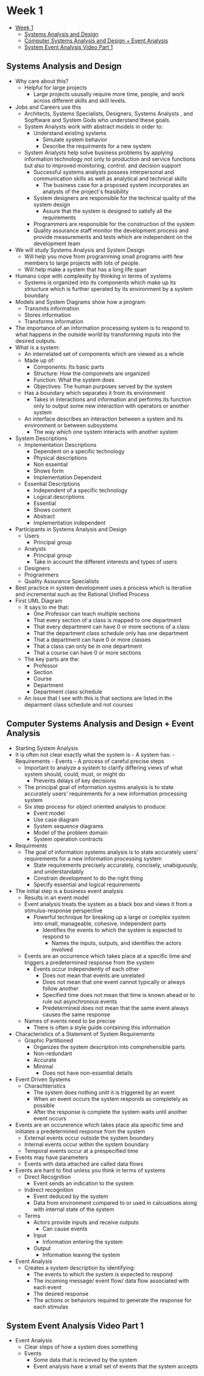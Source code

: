 # Week 1

- [Week 1](#week-1)
  - [Systems Analysis and Design](#systems-analysis-and-design)
  - [Computer Systems Analysis and Design + Event Analysis](#computer-systems-analysis-and-design--event-analysis)
  - [System Event Analysis Video Part 1](#system-event-analysis-video-part-1)

## Systems Analysis and Design

- Why care about this?
  - Helpful for large projects
    - Large projects ususally require more time, people, and work across different skills and skill levels.
- Jobs and Careers use this
  - Architects, Systems Specialists, Designers, Systems Analysts , and Sopftware and System Gods who understand these goals.
  - System Analysts work with abstract models in order to:
    - Understand existing systems
      - Simulate system behavior
      - Describe the requirments for a new system
  - System Analysts help solve business problems by applying information technology not only to production and service functions but also to improved monitoring, control. and decision support
    - Successful systems analysts possess interpersonal and communication skills as well as analytical and technical skills
      - The business case for a proposed system incorporates an analysts of the project's feasibility
    - System designers are responsible for the technical quality of the system design
      - Assure that the system is designed to satisfy all the requirements
    - Programmers are responsible for the construction of the system
    - Quality assurance staff monitor the development process and provide measurements and tests which are independent on the development team
- We will study Systems Analysis and System Design
  - Will help you move from programming small programs with few members to large projects with lots of people.
  - Will help make a system that has a long life span
- Humans cope with complexity by thinking in terms of systems
  - Systems is organized into its components which make up its striucture which is further sperated by its environment by a system boundary
- Models and System Diagrams show how a program:
  - Transmits information
  - Stores information
  - Transforms information
- The importance of an information processing system is to respond to what happens in the outside world by transforming inputs into the desired outputs.
- What is a system:
  - An interrelated set of components which are viewed as a whole
  - Made up of:
    - Components: Its basic parts
    - Structure: How the componnets are organized
    - Function: What the system does
    - Objectives: The human purposes served by the system
  - Has a boundary which separates it from its environment
    - Takes in interactions and information and performs its function only to output some new interaction with operators or another system
  - An interface describes an interaction between a system and its environment or between subsystems
    - The way which one system interacts with another system
- System Descriptions
  - Implementation Descriptions
    - Dependent on a specific technology
    - Physical descriptions
    - Non essential
    - Shows form
    - Implementation Dependent
  - Essential Descriptions
    - Independent of a specific technology
    - Logical descriptions
    - Essential
    - Shows content
    - Abstract
    - Implementation independent
- Participants in Systems Analysis and Design
  - Users
    - Principal group
  - Analysts
    - Principal group
    - Take in account the different interests and types of users
  - Designers
  - Programmers
  - Quality Assurance Specialists
- Best practice in system development uses a process which is iterative and incremental such as the Rational Unified Process
- First UML Diagram
  - It says to me that:
    - One Professor can teach multiple sections
    - That every section of a class is mapped to one department
    - That every department can have 0 or more sections of a class
    - That the department class schedule only has one department
    - That a department can have 0 or more classes
    - That a class can only be in one department
    - That a course can have 0 or more sections
  - The key parts are the:
    - Professor
    - Section
    - Course
    - Department
    - Department class schedule
  - An issue that I see with this is that sections are listed in the deparment class schedule and not courses

## Computer Systems Analysis and Design + Event Analysis

- Starting System Analysis
- It is often not clear exactly what the system is
      - A system has:
          - Requirements
          - Events
          - A process of careful precise steps
  - Important to analyze a system to clarify differing views of what system should, could, must, or might do
    - Prevents delays of key decisions
  - The principal goal of information systms analysis is to state accurately users' requirements for a new information processing system
  - Six step process for object oriented analysis to produce:
    - Event model
    - Use case diagram
    - System sequence diagrams
    - Model of the problem domain
    - System operation contracts
- Requirments
  - The goal of information systems analysis is to state accurately users' requirements for a new information processing system
    - State requirements precisely accurately, concisely, unabiguously, and understandably
    - Constrain development to do the right thing
    - Specify essential and logical requirements
- The initial step is a business event analysis
  - Results in an event model
  - Event analysis treats the system as a black box and views it from a stimulus-response perspective
    - Powerful technique for breaking up a large or complex system into small, manageable, cohesive, independent parts
      - Identifies the events to which the system is expected to respond to
        - Names the inputs, outputs, and identifies the actors involved
  - Events are an occurrence which takes place at a specific time and triggers a predetermined response from the system
    - Events occur independently of each other
      - Does not mean that events are unrelated
      - Does not mean that one event cannot typically or always follow another
      - Specified time does not mean that time is known ahead or to rule out asynchronous events
      - Predetermined does not mean that the same event always causes the same response
  - Names of events need to be precise
    - There is often a style guide containing this information
- Characteristics of a Statement of System Requirements
  - Graphic
  Partitioned
    - Organizes the system description into comprehensible parts
    - Non-redundant
    - Accurate
    - Minimal
      - Does not have non-essential details
- Event Driven Systems
  - Charachteristics
    - The system does nothing unitl it is triggered by an event
    - When an event occurs the system responds as completely as possible
    - After the response is complete the system waits until another event occurs
- Events are an occurerence which takes place ata specific time and initiates a predetermined response from the system
  - External events occur outside the system boundary
  - Internal events occur within the system boundary
  - Temporal events occur at a prespecified time
- Events may have parameters
  - Events with data attached are called data flows
- Events are hard to find unless you think in terms of systems
  - Direct Recognition
    - Event sends an indication to the system
  - Indirect recognition
    - Event deduced by the system
    - Data from environment compared to or used in calcuations along with internal state of the system
  - Terms
    - Actors provide inputs and receive outputs
      - Can cause events
    - Input
      - Information entering the system
    - Output
      - Information leaving the system
- Event Analysis
  - Creates a system description by identifying:
    - The events to which the system is expected to respond
    - The incoming message/ event flow/ data flow associated with each event
    - The desired response
    - The actions or behaviors required to generate the response for each stimulas

## System Event Analysis Video Part 1

- Event Analysis
  - Clear steps of how a system does something
  - Events
    - Some data that is recieved by the system
    - Event analysis have a small set of events that the system accepts
